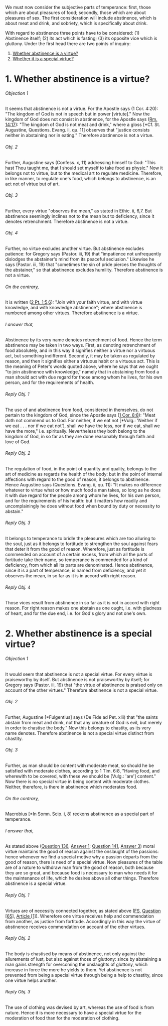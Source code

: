 We must now consider the subjective parts of temperance: first, those which are about pleasures of food; secondly, those which are about pleasures of sex. The first consideration will include abstinence, which is about meat and drink, and sobriety, which is specifically about drink.  

With regard to abstinence three points have to be considered: (1) Abstinence itself; (2) its act which is fasting; (3) its opposite vice which is gluttony. Under the first head there are two points of inquiry:  

1. [ Whether abstinence is a virtue?](#1.%20Whether%20abstinence%20is%20a%20virtue?)
2. [ Whether it is a special virtue?](#2.%20Whether%20abstinence%20is%20a%20special%20virtue?)



# 1. Whether abstinence is a virtue? 

###### Objection 1
It seems that abstinence is not a virtue. For the Apostle says (1 Cor. 4:20): "The kingdom of God is not in speech but in power \[virtute\]." Now the kingdom of God does not consist in abstinence, for the Apostle says ([Rm. 14:17](http://bible.gospelcom.net/bible?Rm++14:17)): "The kingdom of God is not meat and drink," where a gloss \[\*Cf. St. Augustine, Questions. Evang. ii, qu. 11\] observes that "justice consists neither in abstaining nor in eating." Therefore abstinence is not a virtue.  

###### Obj. 2
Further, Augustine says (Confess. x, 11) addressing himself to God: "This hast Thou taught me, that I should set myself to take food as physic." Now it belongs not to virtue, but to the medical art to regulate medicine. Therefore, in like manner, to regulate one's food, which belongs to abstinence, is an act not of virtue but of art.  

###### Obj. 3
Further, every virtue "observes the mean," as stated in Ethic. ii, 6,7. But abstinence seemingly inclines not to the mean but to deficiency, since it denotes retrenchment. Therefore abstinence is not a virtue.  

###### Obj. 4
Further, no virtue excludes another virtue. But abstinence excludes patience: for Gregory says (Pastor. iii, 19) that "impatience not unfrequently dislodges the abstainer's mind from its peaceful seclusion." Likewise he says (Pastor. iii, 19) that "sometimes the sin of pride pierces the thoughts of the abstainer," so that abstinence excludes humility. Therefore abstinence is not a virtue.  

###### On the contrary,
It is written ([2 Pt. 1:5,6](http://bible.gospelcom.net/bible?2+Pt++1:5,6)): "Join with your faith virtue, and with virtue knowledge, and with knowledge abstinence"; where abstinence is numbered among other virtues. Therefore abstinence is a virtue.  

###### I answer that,
Abstinence by its very name denotes retrenchment of food. Hence the term abstinence may be taken in two ways. First, as denoting retrenchment of food absolutely, and in this way it signifies neither a virtue nor a virtuous act, but something indifferent. Secondly, it may be taken as regulated by reason, and then it signifies either a virtuous habit or a virtuous act. This is the meaning of Peter's words quoted above, where he says that we ought "to join abstinence with knowledge," namely that in abstaining from food a man should act with due regard for those among whom he lives, for his own person, and for the requirements of health.  

###### Reply Obj. 1
The use of and abstinence from food, considered in themselves, do not pertain to the kingdom of God, since the Apostle says ([1 Cor. 8:8](http://bible.gospelcom.net/bible?1+Cor++8:8)): "Meat doth not commend us to God. For neither, if we eat not \[\*Vulg.: 'Neither if we eat . . . nor if we eat not'\], shall we have the less, nor if we eat, shall we have the more," i.e. spiritually. Nevertheless they both belong to the kingdom of God, in so far as they are done reasonably through faith and love of God.  

###### Reply Obj. 2
The regulation of food, in the point of quantity and quality, belongs to the art of medicine as regards the health of the body: but in the point of internal affections with regard to the good of reason, it belongs to abstinence. Hence Augustine says (Questions. Evang. ii, qu. 11): "It makes no difference whatever to virtue what or how much food a man takes, so long as he does it with due regard for the people among whom he lives, for his own person, and for the requirements of his health: but it matters how readily and uncomplainingly he does without food when bound by duty or necessity to abstain."  

###### Reply Obj. 3
It belongs to temperance to bridle the pleasures which are too alluring to the soul, just as it belongs to fortitude to strengthen the soul against fears that deter it from the good of reason. Wherefore, just as fortitude is commended on account of a certain excess, from which all the parts of fortitude take their name, so temperance is commended for a kind of deficiency, from which all its parts are denominated. Hence abstinence, since it is a part of temperance, is named from deficiency, and yet it observes the mean, in so far as it is in accord with right reason.  

###### Reply Obj. 4
Those vices result from abstinence in so far as it is not in accord with right reason. For right reason makes one abstain as one ought, i.e. with gladness of heart, and for the due end, i.e. for God's glory and not one's own.  




# 2. Whether abstinence is a special virtue? 

###### Objection 1
It would seem that abstinence is not a special virtue. For every virtue is praiseworthy by itself. But abstinence is not praiseworthy by itself; for Gregory says (Pastor. iii, 19) that "the virtue of abstinence is praised only on account of the other virtues." Therefore abstinence is not a special virtue.  

###### Obj. 2
Further, Augustine \[\*Fulgentius\] says (De Fide ad Pet. xlii) that "the saints abstain from meat and drink, not that any creature of God is evil, but merely in order to chastise the body." Now this belongs to chastity, as its very name denotes. Therefore abstinence is not a special virtue distinct from chastity.  

###### Obj. 3
Further, as man should be content with moderate meat, so should he be satisfied with moderate clothes, according to 1 Tim. 6:8, "Having food, and wherewith to be covered, with these we should be \[Vulg.: 'are'\] content." Now there is no special virtue in being content with moderate clothes. Neither, therefore, is there in abstinence which moderates food.  

###### On the contrary,
Macrobius \[\*In Somn. Scip. i, 8\] reckons abstinence as a special part of temperance.  

###### I answer that,
As stated above ([Question 136](../125.%20Vices%20Opposed%20to%20Fortitude%20(16)/136.%20Patience.md), [Answer 1](../125.%20Vices%20Opposed%20to%20Fortitude%20(16)/136.%20Patience.md#1.%20Whether%20patience%20is%20a%20virtue?%20); [Question 141](../141.%20Temperance%20(3)/141.%20Temperance.md), [Answer 3](../141.%20Temperance%20(3)/141.%20Temperance.md#3.%20Whether%20temperance%20is%20only%20about%20desires%20and%20pleasures?%20)) moral virtue maintains the good of reason against the onslaught of the passions: hence whenever we find a special motive why a passion departs from the good of reason, there is need of a special virtue. Now pleasures of the table are of a nature to withdraw man from the good of reason, both because they are so great, and because food is necessary to man who needs it for the maintenance of life, which he desires above all other things. Therefore abstinence is a special virtue.  

###### Reply Obj. 1
Virtues are of necessity connected together, as stated above ([FS](../FS.html), [Question \[65\]](../FS/FS065.html#FSQ65OUTP1), [Article \[1\]](../FS/FS065.html#FSQ65A1THEP1)). Wherefore one virtue receives help and commendation from another, as justice from fortitude. Accordingly in this way the virtue of abstinence receives commendation on account of the other virtues.  

###### Reply Obj. 2
The body is chastised by means of abstinence, not only against the allurements of lust, but also against those of gluttony: since by abstaining a man gains strength for overcoming the onslaughts of gluttony, which increase in force the more he yields to them. Yet abstinence is not prevented from being a special virtue through being a help to chastity, since one virtue helps another.  

###### Reply Obj. 3
The use of clothing was devised by art, whereas the use of food is from nature. Hence it is more necessary to have a special virtue for the moderation of food than for the moderation of clothing.